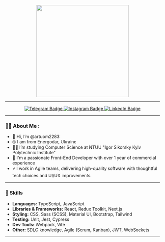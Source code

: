 <div id="header" align="center">
  <img src="https://media.giphy.com/media/HEPwfdu6T6svpPE1eN/giphy.gif" width="300"  />
</div>

---

<div id="badges" align="center">
  <a href="https://t.me/artuom2283" target="_blank">
    <img src="https://img.shields.io/badge/Telegram-blue?style=for-the-badge&logo=telegram&logoColor=white" alt="Telegram Badge"/>
  </a>
  <a href="https://www.instagram.com/artuom2283/" target="_blank">
    <img src="https://img.shields.io/badge/Instagram-FF69B4?style=for-the-badge&logo=instagram&logoColor=white" alt="Instagram Badge"/>
  </a>
  <a href="https://www.linkedin.com/in/artem-puzenko-956b54356/" target="_blank">
    <img src="https://img.shields.io/badge/LinkedIn-0A66C2?style=for-the-badge&logo=linkedin&logoColor=white" alt="LinkedIn Badge"/>
  </a>
</div>

<div id="header" align="center">
  <img src="https://komarev.com/ghpvc/?username=artuom2283&style=flat-square&color=blue" alt="" />
</div>

---

### 👨‍💻 About Me :
- 👋 Hi, I’m @artuom2283
- 🙄 I am from Energodar, Ukraine
- 👨‍🎓 I’m studying Computer Science at NTUU "Igor Sikorsky Kyiv Polytechnic Institute"
- 🧠 I'm a passionate Front-End Developer with over 1 year of commercial experience
- ⚡ I work in Agile teams, delivering high-quality software with thoughtful tech choices and UI/UX improvements

---

### 🧠 Skills

- **Languages:** TypeScript, JavaScript  
- **Libraries & Frameworks:** React, Redux Toolkit, Next.js  
- **Styling:** CSS, Sass (SCSS), Material UI, Bootstrap, Tailwind  
- **Testing:** Unit, Jest, Cypress  
- **Dev Tools:** Webpack, Vite  
- **Other:** SDLC knowledge, Agile (Scrum, Kanban), JWT, WebSockets

---
